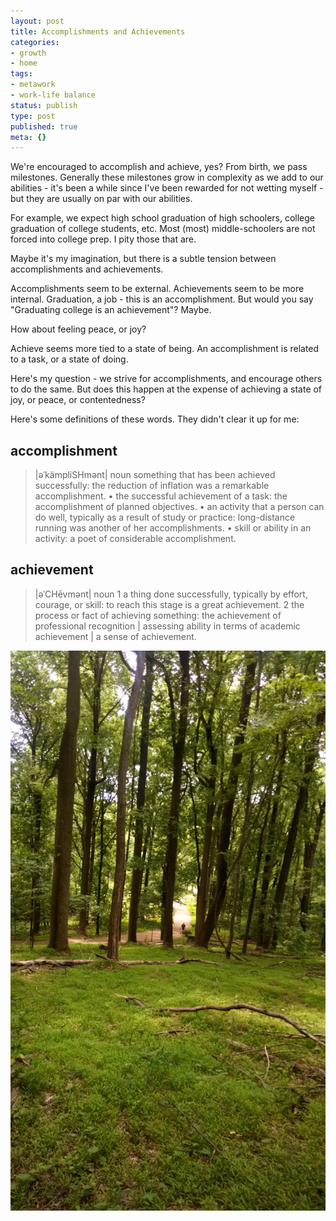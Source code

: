 ```yaml
---
layout: post
title: Accomplishments and Achievements
categories:
- growth
- home
tags:
- metawork
- work-life balance
status: publish
type: post
published: true
meta: {}
---
```


We're encouraged to accomplish and achieve, yes? From birth, we pass milestones. Generally these milestones grow in complexity as we add to our abilities - it's been a while since I've been rewarded for not wetting myself - but they are usually on par with our abilities.

For example, we expect high school graduation of high schoolers, college graduation of college students, etc. Most (most) middle-schoolers are not forced into college prep. I pity those that are.

Maybe it's my imagination, but there is a subtle tension between 
accomplishments and achievements.

Accomplishments seem to be external. Achievements seem to be more internal. Graduation, a job - this is an accomplishment. But would you say "Graduating college is an achievement"? Maybe.

How about feeling peace, or joy? 

Achieve seems more tied to a state of being. An accomplishment is related to a task, or a state of doing.

Here's my question - we strive for accomplishments, and encourage others to do the same. But does this happen at the expense of achieving a state of joy, or peace, or contentedness?

Here's some definitions of these words. They didn't clear it up for me:


## accomplishment

> |əˈkämpliSHmənt|
> noun
> something that has been achieved successfully: the reduction of inflation was a remarkable accomplishment.
> • the successful achievement of a task: the accomplishment of planned objectives.
> • an activity that a person can do well, typically as a result of study or practice: long-distance running was another of her accomplishments.
> • skill or ability in an activity: a poet of considerable accomplishment.



## achievement
 
>  |əˈCHēvmənt|
> noun
> 1 a thing done successfully, typically by effort, courage, or skill: to reach this stage is a great achievement.
> 2 the process or fact of achieving something: the achievement of professional recognition | assessing ability in terms of academic achievement | a sense of achievement.


[![So green.](/squarespace_images/static_556694eee4b0f4ca9cd56729_56035dbbe4b07ebf58d79d16_5586fe59e4b0278244cea10e_1434910446386_2014-06-08-13-44-06.jpg_)](http://static1.squarespace.com/static/556694eee4b0f4ca9cd56729/56035dbbe4b07ebf58d79d16/5586fe59e4b0278244cea10e/1434910446386/2014-06-08-13-44-06.jpg)
